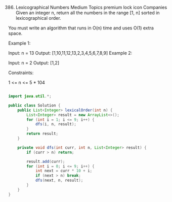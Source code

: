 386. Lexicographical Numbers
Medium
Topics
premium lock icon
Companies
Given an integer n, return all the numbers in the range [1, n] sorted in lexicographical order.

You must write an algorithm that runs in O(n) time and uses O(1) extra space. 

 

Example 1:

Input: n = 13
Output: [1,10,11,12,13,2,3,4,5,6,7,8,9]
Example 2:

Input: n = 2
Output: [1,2]
 

Constraints:

1 <= n <= 5 * 104

```java

import java.util.*;

public class Solution {
    public List<Integer> lexicalOrder(int n) {
        List<Integer> result = new ArrayList<>();
        for (int i = 1; i <= 9; i++) {
            dfs(i, n, result);
        }
        return result;
    }

    private void dfs(int curr, int n, List<Integer> result) {
        if (curr > n) return;

        result.add(curr);
        for (int i = 0; i <= 9; i++) {
            int next = curr * 10 + i;
            if (next > n) break;
            dfs(next, n, result);
        }
    }
}

```
